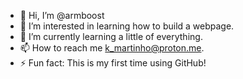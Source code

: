 - 👋 Hi, I’m @armboost
- 👀 I’m interested in learning how to build a webpage.
- 🌱 I’m currently learning a little of everything. 
- 📫 How to reach me k_martinho@proton.me.  
- ⚡ Fun fact: This is my first time using GitHub!

<!---
armboost/armboost is a ✨ special ✨ repository because its `README.md` (this file) appears on your GitHub profile.
You can click the Preview link to take a look at your changes.
--->
